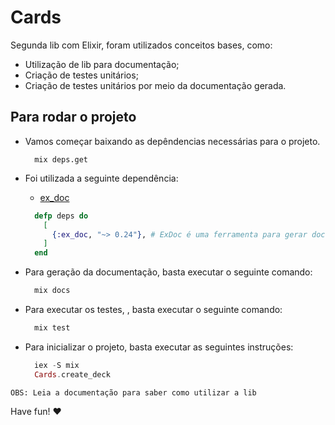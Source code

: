 # Cards

Segunda lib com Elixir, foram utilizados conceitos bases, como:

- Utilização de lib para documentação;
- Criação de testes unitários;
- Criação de testes unitários por meio da documentação gerada.

## Para rodar o projeto

- Vamos começar baixando as depêndencias necessárias para o projeto.
  
  ```terminal
    mix deps.get
  ```

- Foi utilizada a seguinte dependência:
  - [ex_doc](https://github.com/elixir-lang/ex_doc)
  
  ```elixir
    defp deps do
      [
        {:ex_doc, "~> 0.24"}, # ExDoc é uma ferramenta para gerar documentação para seus projetos Elixir.
      ]
    end
  ```

- Para geração da documentação, basta executar o seguinte comando:
  
  ```elixir
    mix docs
  ```

- Para executar os testes, , basta executar o seguinte comando:

  ```elixir
    mix test
  ```

- Para inicializar o projeto, basta executar as seguintes instruções:
  
  ```elixir
    iex -S mix 
    Cards.create_deck
  ```

`OBS: Leia a documentação para saber como utilizar a lib`

Have fun! ❤️
